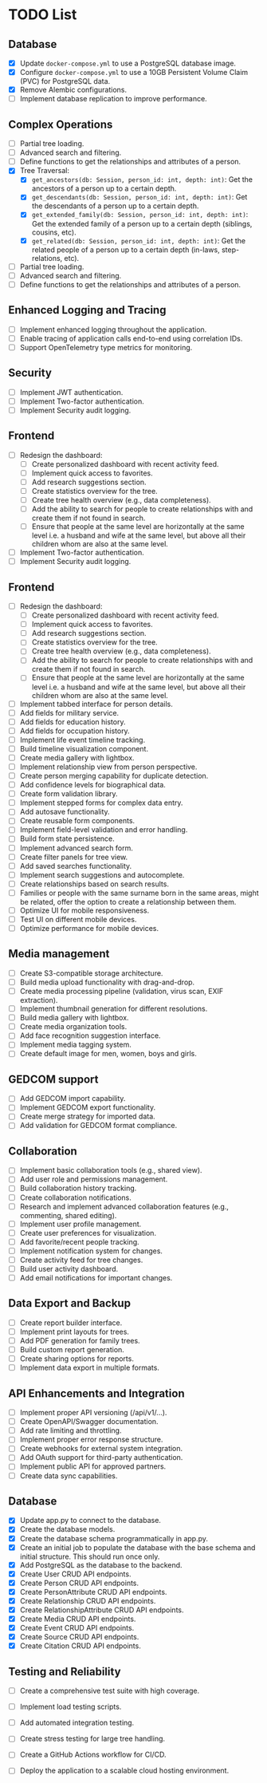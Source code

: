 # TODO List

## Database
- [x] Update `docker-compose.yml` to use a PostgreSQL database image.
- [x] Configure `docker-compose.yml` to use a 10GB Persistent Volume Claim (PVC) for PostgreSQL data.
- [x] Remove Alembic configurations.
- [ ] Implement database replication to improve performance.

## Complex Operations
- [ ] Partial tree loading.
- [ ] Advanced search and filtering.
- [ ] Define functions to get the relationships and attributes of a person.
- [x] Tree Traversal:
    -   [x] `get_ancestors(db: Session, person_id: int, depth: int)`: Get the ancestors of a person up to a certain depth.
    -   [x] `get_descendants(db: Session, person_id: int, depth: int)`: Get the descendants of a person up to a certain depth.
    -   [x] `get_extended_family(db: Session, person_id: int, depth: int)`: Get the extended family of a person up to a certain depth (siblings, cousins, etc).
    -   [x] `get_related(db: Session, person_id: int, depth: int)`: Get the related people of a person up to a certain depth (in-laws, step-relations, etc).
- [ ] Partial tree loading.
- [ ] Advanced search and filtering.
- [ ] Define functions to get the relationships and attributes of a person.

## Enhanced Logging and Tracing
- [ ] Implement enhanced logging throughout the application.
- [ ] Enable tracing of application calls end-to-end using correlation IDs. 
- [ ] Support OpenTelemetry type metrics for monitoring.

## Security
- [ ] Implement JWT authentication.
- [ ] Implement Two-factor authentication.
- [ ] Implement Security audit logging.

## Frontend
- [ ] Redesign the dashboard:
    -   [ ] Create personalized dashboard with recent activity feed. <!-- Partially done: basic structure in place, but not the dynamic parts -->
    -   [ ] Implement quick access to favorites. <!-- Partially done: basic structure in place, but not the dynamic parts -->
    -   [ ] Add research suggestions section. <!-- Partially done: basic structure in place, but not the dynamic parts -->
    -   [ ] Create statistics overview for the tree. <!-- Partially done: basic structure in place, but not the dynamic parts -->
    -   [ ] Create tree health overview (e.g., data completeness). <!-- Partially done: basic structure in place, but not the dynamic parts -->
    -   [ ] Add the ability to search for people to create relationships with and create them if not found in search. <!-- Partially done: search bar in place, but not the dynamic parts -->
    -   [ ] Ensure that people at the same level are horizontally at the same level i.e. a husband and wife at the same level, but above all their children whom are also at the same level. <!-- Partially done: structure in place, but not the dynamic parts -->
- [ ] Implement Two-factor authentication.
- [ ] Implement Security audit logging.

## Frontend
- [ ] Redesign the dashboard:
    -   [ ] Create personalized dashboard with recent activity feed. <!-- Partially done: basic structure in place, but not the dynamic parts -->
    -   [ ] Implement quick access to favorites. <!-- Partially done: basic structure in place, but not the dynamic parts -->
    -   [ ] Add research suggestions section. <!-- Partially done: basic structure in place, but not the dynamic parts -->
    -   [ ] Create statistics overview for the tree. <!-- Partially done: basic structure in place, but not the dynamic parts -->
    -   [ ] Create tree health overview (e.g., data completeness). <!-- Partially done: basic structure in place, but not the dynamic parts -->
    -   [ ] Add the ability to search for people to create relationships with and create them if not found in search. <!-- Partially done: search bar in place, but not the dynamic parts -->
    -   [ ] Ensure that people at the same level are horizontally at the same level i.e. a husband and wife at the same level, but above all their children whom are also at the same level. <!-- Partially done: structure in place, but not the dynamic parts -->
- [ ] Implement tabbed interface for person details.
- [ ] Add fields for military service.
- [ ] Add fields for education history.
- [ ] Add fields for occupation history.
- [ ] Implement life event timeline tracking.
- [ ] Build timeline visualization component.
- [ ] Create media gallery with lightbox.
- [ ] Implement relationship view from person perspective.
- [ ] Create person merging capability for duplicate detection.
- [ ] Add confidence levels for biographical data.
- [ ] Create form validation library.
- [ ] Implement stepped forms for complex data entry.
- [ ] Add autosave functionality.
- [ ] Create reusable form components.
- [ ] Implement field-level validation and error handling.
- [ ] Build form state persistence.
- [ ] Implement advanced search form.
- [ ] Create filter panels for tree view.
- [ ] Add saved searches functionality.
- [ ] Implement search suggestions and autocomplete.
- [ ] Create relationships based on search results.
- [ ] Families or people with the same surname born in the same areas, might be related, offer the option to create a relationship between them.
- [ ] Optimize UI for mobile responsiveness.
- [ ] Test UI on different mobile devices.
- [ ] Optimize performance for mobile devices.

## Media management
- [ ] Create S3-compatible storage architecture.
- [ ] Build media upload functionality with drag-and-drop.
- [ ] Create media processing pipeline (validation, virus scan, EXIF extraction).
- [ ] Implement thumbnail generation for different resolutions.
- [ ] Build media gallery with lightbox.
- [ ] Create media organization tools.
- [ ] Add face recognition suggestion interface.
- [ ] Implement media tagging system.
- [ ] Create default image for men, women, boys and girls.

## GEDCOM support
- [ ] Add GEDCOM import capability.
- [ ] Implement GEDCOM export functionality.
- [ ] Create merge strategy for imported data.
- [ ] Add validation for GEDCOM format compliance.

## Collaboration
- [ ] Implement basic collaboration tools (e.g., shared view).
- [ ] Add user role and permissions management.
- [ ] Build collaboration history tracking.
- [ ] Create collaboration notifications.
- [ ] Research and implement advanced collaboration features (e.g., commenting, shared editing).
- [ ] Implement user profile management.
- [ ] Create user preferences for visualization.
- [ ] Add favorite/recent people tracking.
- [ ] Implement notification system for changes.
- [ ] Create activity feed for tree changes.
- [ ] Build user activity dashboard.
- [ ] Add email notifications for important changes.

## Data Export and Backup
- [ ] Create report builder interface.
- [ ] Implement print layouts for trees.
- [ ] Add PDF generation for family trees.
- [ ] Build custom report generation.
- [ ] Create sharing options for reports.
- [ ] Implement data export in multiple formats.

## API Enhancements and Integration
- [ ] Implement proper API versioning (/api/v1/...).
- [ ] Create OpenAPI/Swagger documentation.
- [ ] Add rate limiting and throttling.
- [ ] Implement proper error response structure.
- [ ] Create webhooks for external system integration.
- [ ] Add OAuth support for third-party authentication.
- [ ] Implement public API for approved partners.
- [ ] Create data sync capabilities.

## Database
- [x] Update app.py to connect to the database.
- [x] Create the database models.
- [x] Create the database schema programmatically in app.py.
- [x] Create an initial job to populate the database with the base schema and initial structure. This should run once only.
- [x] Add PostgreSQL as the database to the backend.
- [x] Create User CRUD API endpoints.
- [x] Create Person CRUD API endpoints.
- [x] Create PersonAttribute CRUD API endpoints.
- [x] Create Relationship CRUD API endpoints.
- [x] Create RelationshipAttribute CRUD API endpoints.
- [x] Create Media CRUD API endpoints.
- [x] Create Event CRUD API endpoints.
- [x] Create Source CRUD API endpoints.
- [x] Create Citation CRUD API endpoints.
## Testing and Reliability
- [ ] Create a comprehensive test suite with high coverage.
- [ ] Implement load testing scripts.
- [ ] Add automated integration testing.
- [ ] Create stress testing for large tree handling.

- [ ] Create a GitHub Actions workflow for CI/CD.
- [ ] Deploy the application to a scalable cloud hosting environment.

